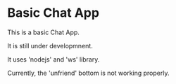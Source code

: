 ﻿# Basic Chat App

This is a basic Chat App.

It is still under developmnent.

It uses 'nodejs' and 'ws' library.

Currently, the 'unfriend' bottom is not working properly.
